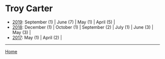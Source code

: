 # Troy Carter

  * [2019](./troy-carter-2019.md): 
      September (1) | 
      June (7) | 
      May (1) | 
      April (5) | 
  * [2018](./troy-carter-2018.md): 
      December (1) | 
      October (1) | 
      September (2) | 
      July (1) | 
      June (3) | 
      May (3) | 
  * [2017](./troy-carter-2017.md): 
      May (1) | 
      April (2) | 

----

[Home](../)
